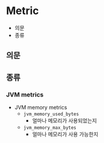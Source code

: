# Metric

- 의문
- 종류

## 의문

## 종류

### JVM metrics

- JVM memory metrics
  - `jvm_memory_used_bytes`
    - 얼마나 메모리가 사용되었는지
  - `jvm_memory_max_bytes`
    - 얼마나 메모리가 사용 가능한지
